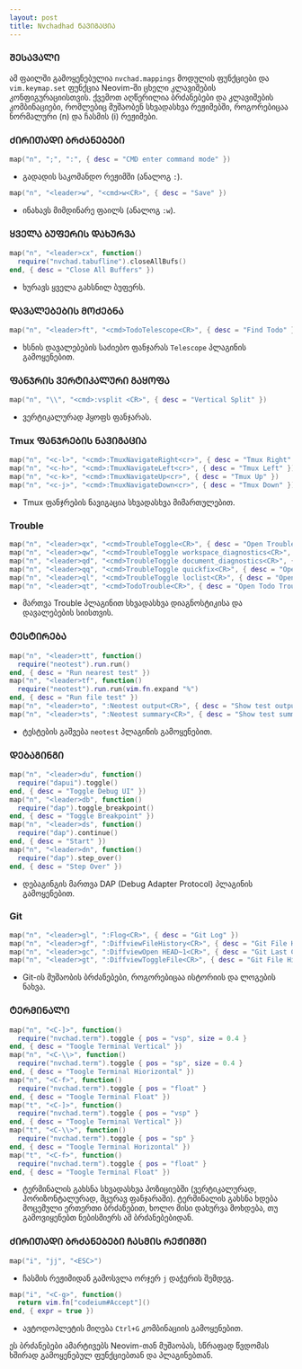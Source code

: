 ```yaml
---
layout: post
title: Nvchadhad ᲜᲐᲕᲘᲒᲐᲪᲘᲐ 
---
```



### ᲨᲔᲡᲐᲕᲐᲚᲘ
ამ ფაილში გამოყენებულია `nvchad.mappings` მოდულის ფუნქციები და `vim.keymap.set` ფუნქცია Neovim-ში ცხელი კლავიშების კონფიგურაციისთვის. ქვემოთ აღწერილია ბრძანებები და კლავიშების კომბინაციები, რომლებიც მუშაობენ სხვადასხვა რეჟიმებში, როგორებიცაა ნორმალური (n) და ჩასმის (i) რეჟიმები.

### ᲫᲘᲠᲘᲗᲐᲓᲘ ᲑᲠᲫᲐᲜᲔᲑᲔᲑᲘ

```lua
map("n", ";", ":", { desc = "CMD enter command mode" })
```
- გადადის საკომანდო რეჟიმში (ანალოგ `:`).

```lua
map("n", "<leader>w", "<cmd>w<CR>", { desc = "Save" })
```
- ინახავს მიმდინარე ფაილს (ანალოგ `:w`).

### ᲧᲕᲔᲚᲐ ᲑᲣᲤᲔᲠᲘᲡ ᲓᲐᲮᲣᲠᲕᲐ

```lua
map("n", "<leader>cx", function()
  require("nvchad.tabufline").closeAllBufs()
end, { desc = "Close All Buffers" })
```
- ხურავს ყველა გახსნილ ბუფერს.

### ᲓᲐᲕᲐᲚᲔᲑᲔᲑᲘᲡ ᲛᲝᲫᲔᲑᲜᲐ

```lua
map("n", "<leader>ft", "<cmd>TodoTelescope<CR>", { desc = "Find Todo" })
```
- ხსნის დავალებების საძიებო ფანჯარას `Telescope` პლაგინის გამოყენებით.

### ᲤᲐᲜᲯᲠᲘᲡ ᲕᲔᲠᲢᲘᲙᲐᲚᲣᲠᲘ ᲒᲐᲧᲝᲤᲐ

```lua
map("n", "\\", "<cmd>:vsplit <CR>", { desc = "Vertical Split" })
```
- ვერტიკალურად ჰყოფს ფანჯარას.

### Tmux ᲤᲐᲜᲯᲠᲔᲑᲘᲡ ᲜᲐᲕᲘᲒᲐᲪᲘᲐ

```lua
map("n", "<c-l>", "<cmd>:TmuxNavigateRight<cr>", { desc = "Tmux Right" })
map("n", "<c-h>", "<cmd>:TmuxNavigateLeft<cr>", { desc = "Tmux Left" })
map("n", "<c-k>", "<cmd>:TmuxNavigateUp<cr>", { desc = "Tmux Up" })
map("n", "<c-j>", "<cmd>:TmuxNavigateDown<cr>", { desc = "Tmux Down" })
```
- Tmux ფანჯრების ნავიგაცია სხვადასხვა მიმართულებით.

### Trouble

```lua
map("n", "<leader>qx", "<cmd>TroubleToggle<CR>", { desc = "Open Trouble" })
map("n", "<leader>qw", "<cmd>TroubleToggle workspace_diagnostics<CR>", { desc = "Open Workspace Trouble" })
map("n", "<leader>qd", "<cmd>TroubleToggle document_diagnostics<CR>", { desc = "Open Document Trouble" })
map("n", "<leader>qq", "<cmd>TroubleToggle quickfix<CR>", { desc = "Open Quickfix" })
map("n", "<leader>ql", "<cmd>TroubleToggle loclist<CR>", { desc = "Open Location List" })
map("n", "<leader>qt", "<cmd>TodoTrouble<CR>", { desc = "Open Todo Trouble" })
```
- მართვა Trouble პლაგინით სხვადასხვა დიაგნოსტიკისა და დავალებების სიისთვის.

### ᲢᲔᲡᲢᲘᲠᲔᲑᲐ

```lua
map("n", "<leader>tt", function()
  require("neotest").run.run()
end, { desc = "Run nearest test" })
map("n", "<leader>tf", function()
  require("neotest").run.run(vim.fn.expand "%")
end, { desc = "Run file test" })
map("n", "<leader>to", ":Neotest output<CR>", { desc = "Show test output" })
map("n", "<leader>ts", ":Neotest summary<CR>", { desc = "Show test summary" })
```
- ტესტების გაშვება `neotest` პლაგინის გამოყენებით.

### ᲓᲔᲑᲐᲒᲘᲜᲒᲘ

```lua
map("n", "<leader>du", function()
  require("dapui").toggle()
end, { desc = "Toggle Debug UI" })
map("n", "<leader>db", function()
  require("dap").toggle_breakpoint()
end, { desc = "Toggle Breakpoint" })
map("n", "<leader>ds", function()
  require("dap").continue()
end, { desc = "Start" })
map("n", "<leader>dn", function()
  require("dap").step_over()
end, { desc = "Step Over" })
```
- დებაგინგის მართვა DAP (Debug Adapter Protocol) პლაგინის გამოყენებით.

### Git

```lua
map("n", "<leader>gl", ":Flog<CR>", { desc = "Git Log" })
map("n", "<leader>gf", ":DiffviewFileHistory<CR>", { desc = "Git File History" })
map("n", "<leader>gc", ":DiffviewOpen HEAD~1<CR>", { desc = "Git Last Commit" })
map("n", "<leader>gt", ":DiffviewToggleFile<CR>", { desc = "Git File History" })
```
- Git-ის მუშაობის ბრძანებები, როგორებიცაა ისტორიის და ლოგების ნახვა.

### ᲢᲔᲠᲛᲘᲜᲐᲚᲘ

```lua
map("n", "<C-]>", function()
  require("nvchad.term").toggle { pos = "vsp", size = 0.4 }
end, { desc = "Toogle Terminal Vertical" })
map("n", "<C-\\>", function()
  require("nvchad.term").toggle { pos = "sp", size = 0.4 }
end, { desc = "Toogle Terminal Hiorizontal" })
map("n", "<C-f>", function()
  require("nvchad.term").toggle { pos = "float" }
end, { desc = "Toogle Terminal Float" })
map("t", "<C-]>", function()
  require("nvchad.term").toggle { pos = "vsp" }
end, { desc = "Toogle Terminal Vertical" })
map("t", "<C-\\>", function()
  require("nvchad.term").toggle { pos = "sp" }
end, { desc = "Toogle Terminal Horizontal" })
map("t", "<C-f>", function()
  require("nvchad.term").toggle { pos = "float" }
end, { desc = "Toogle Terminal Float" })
```
- ტერმინალის გახსნა სხვადასხვა პოზიციებში (ვერტიკალურად, ჰორიზონტალურად, მცურავ ფანჯარაში).
ტერმინალის გახსნა ხდება მოცემული ერთერთი ბრძანებით, ხოლო მისი დახურვა მოხდება, თუ გამოვიყენებთ ნებისმიერს ამ ბრძანებებიდან.

### ᲫᲘᲠᲘᲗᲐᲓᲘ ᲑᲠᲫᲐᲜᲔᲑᲔᲑᲘ ᲩᲐᲡᲛᲘᲡ ᲠᲔᲟᲘᲛᲨᲘ

```lua
map("i", "jj", "<ESC>")
```
- ჩასმის რეჟიმიდან გამოსვლა ორჯერ `j` დაჭერის შემდეგ.

```lua
map("i", "<C-g>", function()
  return vim.fn["codeium#Accept"]()
end, { expr = true })
```
- ავტოდოპლეტის მიღება `Ctrl+G` კომბინაციის გამოყენებით.

ეს ბრძანებები ამარტივებს Neovim-თან მუშაობას, სწრაფად წვდომას ხშირად გამოყენებულ ფუნქციებთან და პლაგინებთან.
